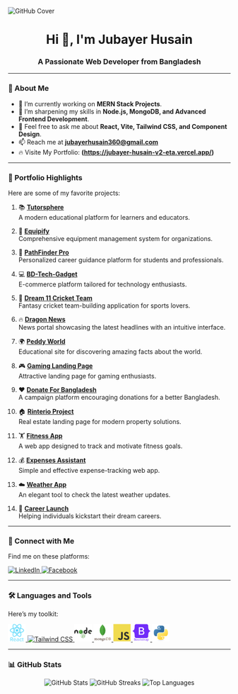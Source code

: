 ![GitHub Cover](https://i.ibb.co.com/4dKz6p2/cover.png)

<h1 align="center">Hi 👋, I'm Jubayer Husain</h1>
<h3 align="center">A Passionate Web Developer from Bangladesh</h3>

---

### 🌱 About Me
- 🔭 I’m currently working on **MERN Stack Projects**.  
- 🌱 I’m sharpening my skills in **Node.js, MongoDB, and Advanced Frontend Development**.  
- 💬 Feel free to ask me about **React, Vite, Tailwind CSS, and Component Design**.  
- 📫 Reach me at **jubayerhusain360@gmail.com**
- 🔥 Visite My Portfolio: **(https://jubayer-husain-v2-eta.vercel.app/)**

---

### 🚀 Portfolio Highlights
Here are some of my favorite projects:  
1. 📚 **[Tutorsphere](https://turtorsphere.web.app/)**  
   A modern educational platform for learners and educators.

2. 🏢 **[Equipify](https://equipify-603ef.web.app/)**  
   Comprehensive equipment management system for organizations.

3. 🌟 **[PathFinder Pro](https://pathfinder-pro-b76a5.web.app/)**  
   Personalized career guidance platform for students and professionals.

4. 💻 **[BD-Tech-Gadget](https://bd-tech-gadget.surge.sh/)**  
   E-commerce platform tailored for technology enthusiasts.

5. 🏏 **[Dream 11 Cricket Team](https://rj-assignment07.surge.sh/)**  
   Fantasy cricket team-building application for sports lovers.

6. 🔥 **[Dragon News](https://jubayerhusain.github.io/dragon-news/)**  
   News portal showcasing the latest headlines with an intuitive interface.

7. 🌍 **[Peddy World](https://assignment06peddyworld.surge.sh/)**  
   Educational site for discovering amazing facts about the world.

8. 🎮 **[Gaming Landing Page](https://jubayerhusain.github.io/gaming-landing-page/)**  
   Attractive landing page for gaming enthusiasts.

9. ❤️ **[Donate For Bangladesh](https://jubayerhusain.github.io/Assignment-05/index.html)**  
   A campaign platform encouraging donations for a better Bangladesh.

10. 🏠 **[Rinterio Project](https://jubayerhusain.github.io/Assignment-03/)**  
    Real estate landing page for modern property solutions.

11. 🏋️ **[Fitness App](https://jubayerhusain.github.io/Assignment-no-02/)**  
    A web app designed to track and motivate fitness goals.

12. 💰 **[Expenses Assistant](https://jubayerhusain.github.io/expenses-assistant-web-app/)**  
    Simple and effective expense-tracking web app.

13. ☁️ **[Weather App](https://jubayerhusain.github.io/Weather-app/)**  
    An elegant tool to check the latest weather updates.

14. 💼 **[Career Launch](https://jubayerhusain.github.io/Career-Launch/)**  
    Helping individuals kickstart their dream careers.
---

### 🤝 Connect with Me
Find me on these platforms:  
<p align="left">
  <a href="https://linkedin.com/in/jubayer-husain" target="_blank">
    <img src="https://raw.githubusercontent.com/rahuldkjain/github-profile-readme-generator/master/src/images/icons/Social/linked-in-alt.svg" alt="LinkedIn" height="30" width="40" />
  </a>
  <a href="https://www.facebook.com/jubayer.husain.627354" target="_blank">
    <img src="https://raw.githubusercontent.com/rahuldkjain/github-profile-readme-generator/master/src/images/icons/Social/facebook.svg" alt="Facebook" height="30" width="40" />
  </a>
</p>

---

### 🛠️ Languages and Tools
Here’s my toolkit:  
<p align="left">
  <a href="https://reactjs.org/" target="_blank">
    <img src="https://raw.githubusercontent.com/devicons/devicon/master/icons/react/react-original-wordmark.svg" alt="React.js" width="40" height="40" />
  </a>
  <a href="https://tailwindcss.com/" target="_blank">
    <img src="https://www.vectorlogo.zone/logos/tailwindcss/tailwindcss-icon.svg" alt="Tailwind CSS" width="40" height="40" />
  </a>
  <a href="https://nodejs.org" target="_blank">
    <img src="https://raw.githubusercontent.com/devicons/devicon/master/icons/nodejs/nodejs-original-wordmark.svg" alt="Node.js" width="40" height="40" />
  </a>
  <a href="https://www.mongodb.com/" target="_blank">
    <img src="https://raw.githubusercontent.com/devicons/devicon/master/icons/mongodb/mongodb-original-wordmark.svg" alt="MongoDB" width="40" height="40" />
  </a>
  <a href="https://www.javascript.com/" target="_blank">
    <img src="https://raw.githubusercontent.com/devicons/devicon/master/icons/javascript/javascript-original.svg" alt="JavaScript" width="40" height="40" />
  </a>
  <a href="https://getbootstrap.com/" target="_blank">
    <img src="https://raw.githubusercontent.com/devicons/devicon/master/icons/bootstrap/bootstrap-plain-wordmark.svg" alt="Bootstrap" width="40" height="40" />
  </a>
  <a href="https://www.python.org" target="_blank">
    <img src="https://raw.githubusercontent.com/devicons/devicon/master/icons/python/python-original.svg" alt="Python" width="40" height="40" />
  </a>
</p>

---

### 📊 GitHub Stats  
<p align="center">
  <img src="https://github-readme-stats.vercel.app/api?username=jubayerhusain&show_icons=true&theme=radical" alt="GitHub Stats" />
  <img src="https://github-readme-streak-stats.herokuapp.com/?user=jubayerhusain&theme=radical" alt="GitHub Streaks" />
  <img src="https://github-readme-stats.vercel.app/api/top-langs?username=jubayerhusain&langs_count=10&show_icons=true&locale=en&layout=compact&theme=radical" alt="Top Languages" />
</p>



